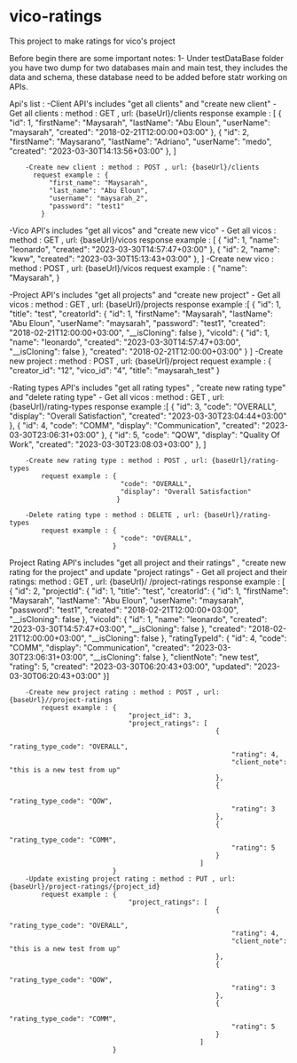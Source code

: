 # vico-ratings
This project to make ratings for vico's project 

Before begin there are some important notes:
1- Under testDataBase folder you have two dump for two databases main and main test, they includes the data and schema, 
these database need to be added before statr working on APIs.

Api's list :
-Client API's includes "get all clients" and "create new client"
          - Get all clients : method : GET , url: {baseUrl}/clients 
             response example : [
            {
                "id": 1,
                "firstName": "Maysarah",
                "lastName": "Abu Eloun",
                "userName": "maysarah",
                "created": "2018-02-21T12:00:00+03:00"
            },
            {
                "id": 2,
                "firstName": "Maysarano",
                "lastName": "Adriano",
                "userName": "medo",
                "created": "2023-03-30T14:13:56+03:00"
            },
            ]

        -Create new client : method : POST , url: {baseUrl}/clients 
          request example : {
              "first_name": "Maysarah",
              "last_name": "Abu Eloun",
              "username": "maysarah_2",
              "password": "test1"
            } 
    
-Vico API's includes "get all vicos" and "create new vico" 
          - Get all vicos : method : GET , url: {baseUrl}/vicos 
             response example : [ 
            {
                "id": 1,
                "name": "leonardo",
                "created": "2023-03-30T14:57:47+03:00"
            },
            {
                "id": 2,
                "name": "kww",
                "created": "2023-03-30T15:13:43+03:00"
            },
        ]
        -Create new vico : method : POST , url: {baseUrl}/vicos 
          request example : {
              "name": "Maysarah",
            } 
    
 -Project API's includes "get all projects" and "create new project" 
          - Get all vicos : method : GET , url: {baseUrl}/projects 
             response example :[
                            {
                                "id": 1,
                                "title": "test",
                                "creatorId": {
                                    "id": 1,
                                    "firstName": "Maysarah",
                                    "lastName": "Abu Eloun",
                                    "userName": "maysarah",
                                    "password": "test1",
                                    "created": "2018-02-21T12:00:00+03:00",
                                    "__isCloning": false
                                },
                                "vicoId": {
                                    "id": 1,
                                    "name": "leonardo",
                                    "created": "2023-03-30T14:57:47+03:00",
                                    "__isCloning": false
                                },
                                "created": "2018-02-21T12:00:00+03:00"
                            }
                            ]
        -Create new project : method : POST , url: {baseUrl}/project 
            request example : {
                                  "creator_id": "12",
                                  "vico_id": "4",
                                  "title": "maysarah_test"
                              }
                              
  -Rating types API's includes "get all rating types" , "create new rating type" and "delete rating type" 
          - Get all vicos : method : GET , url: {baseUrl}/rating-types 
             response example :[
                                  {
                                      "id": 3,
                                      "code": "OVERALL",
                                      "display": "Overall Satisfaction",
                                      "created": "2023-03-30T23:04:44+03:00"
                                  },
                                  {
                                      "id": 4,
                                      "code": "COMM",
                                      "display": "Communication",
                                      "created": "2023-03-30T23:06:31+03:00"
                                  },
                                  {
                                      "id": 5,
                                      "code": "QOW",
                                      "display": "Quality Of Work",
                                      "created": "2023-03-30T23:08:03+03:00"
                                  },
                            ]
                            
        -Create new rating type : method : POST , url: {baseUrl}/rating-types
            request example : {
                                "code": "OVERALL",
                                "display": "Overall Satisfaction"
                               }

        -Delete rating type : method : DELETE , url: {baseUrl}/rating-types 
            request example : {
                                "code": "OVERALL",
                              }                  

Project Rating API's includes "get all project and their ratings" , "create new rating for the project" and update "project ratings"
          - Get all project and their ratings: method : GET , url: {baseUrl}/ /project-ratings
             response example : [
                                   {
                              "id": 2,
                              "projectId": {
                                  "id": 1,
                                  "title": "test",
                                  "creatorId": {
                                      "id": 1,
                                      "firstName": "Maysarah",
                                      "lastName": "Abu Eloun",
                                      "userName": "maysarah",
                                      "password": "test1",
                                      "created": "2018-02-21T12:00:00+03:00",
                                      "__isCloning": false
                                  },
                                  "vicoId": {
                                      "id": 1,
                                      "name": "leonardo",
                                      "created": "2023-03-30T14:57:47+03:00",
                                      "__isCloning": false
                                  },
                                  "created": "2018-02-21T12:00:00+03:00",
                                  "__isCloning": false
                              },
                              "ratingTypeId": {
                                  "id": 4,
                                  "code": "COMM",
                                  "display": "Communication",
                                  "created": "2023-03-30T23:06:31+03:00",
                                  "__isCloning": false
                              },
                              "clientNote": "new test",
                              "rating": 5,
                              "created": "2023-03-30T06:20:43+03:00",
                              "updated": "2023-03-30T06:20:43+03:00"
                              }]
                            
        -Create new project rating : method : POST , url: {baseUrl}//project-ratings
            request example : {
                                  "project_id": 3,
                                  "project_ratings": [
                                                        {
                                                            "rating_type_code": "OVERALL",
                                                            "rating": 4,
                                                            "client_note": "this is a new test from up"
                                                        },
                                                        {
                                                            "rating_type_code": "QOW",
                                                            "rating": 3
                                                        },
                                                        {
                                                            "rating_type_code": "COMM",
                                                            "rating": 5
                                                        }
                                                    ]
                              }
        -Update existing project rating : method : PUT , url: {baseUrl}/project-ratings/{project_id}
            request example : {
                                  "project_ratings": [
                                                        {
                                                            "rating_type_code": "OVERALL",
                                                            "rating": 4,
                                                            "client_note": "this is a new test from up"
                                                        },
                                                        {
                                                            "rating_type_code": "QOW",
                                                            "rating": 3
                                                        },
                                                        {
                                                            "rating_type_code": "COMM",
                                                            "rating": 5
                                                        }
                                                    ]
                              }                      
